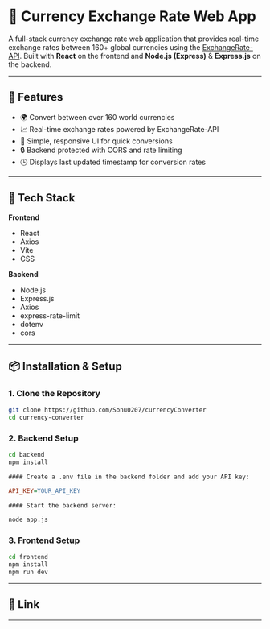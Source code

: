 # 💱 Currency Exchange Rate Web App

A full-stack currency exchange rate web application that provides real-time exchange rates between 160+ global currencies using the [ExchangeRate-API](https://www.exchangerate-api.com/). Built with **React** on the frontend and **Node.js (Express)** & **Express.js** on the backend.

---

## 🔧 Features

- 🌍 Convert between over 160 world currencies
- 📈 Real-time exchange rates powered by ExchangeRate-API
- 🧮 Simple, responsive UI for quick conversions
- 🔒 Backend protected with CORS and rate limiting
- 🕒 Displays last updated timestamp for conversion rates

---

## 🚀 Tech Stack

**Frontend**
- React
- Axios
- Vite
- CSS

**Backend**
- Node.js
- Express.js
- Axios
- express-rate-limit
- dotenv
- cors

---

## 📦 Installation & Setup

### 1. **Clone the Repository**

```bash
git clone https://github.com/Sonu0207/currencyConverter
cd currency-converter
```

### 2. **Backend Setup**

```bash
cd backend
npm install
```

    #### Create a .env file in the backend folder and add your API key:

```ini
API_KEY=YOUR_API_KEY
```

    #### Start the backend server:

```bash
node app.js
```

### 3. **Frontend Setup**

```bash
cd frontend
npm install
npm run dev
```


---

## 📝 Link


---
